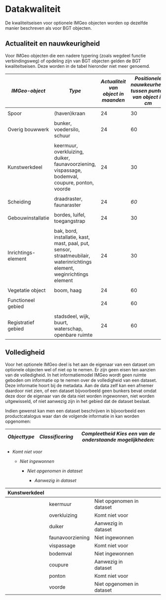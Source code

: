 Datakwaliteit
=============

De kwaliteitseisen voor optionele IMGeo objecten worden op dezelfde manier
beschreven als voor BGT objecten.

Actualiteit en nauwkeurigheid
-----------------------------

Voor IMGeo objecten die een nadere typering (zoals wegdeel functie
verbindingsweg) of opdeling zijn van BGT objecten gelden de BGT kwaliteitseisen.
Deze worden in de tabel hieronder niet meer genoemd.

| *IMGeo-object*      | *Type*                                                                                                                   | *Actualiteit van object in maanden* | *Positionele nauwkeurheid tussen punten van object in cm* | *Idealisatie per punt van object in cm* |
|---------------------|--------------------------------------------------------------------------------------------------------------------------|-------------------------------------|-----------------------------------------------------------|-----------------------------------------|
|                     |                                                                                                                          |                                     |                                                           |                                         |
| Spoor               | (haven)kraan                                                                                                             | 24                                  | 30                                                        |                                         |
|                     |                                                                                                                          |                                     |                                                           |                                         |
| Overig bouwwerk     | bunker, voedersilo, schuur                                                                                               | 24                                  | 60                                                        |                                         |
|                     |                                                                                                                          |                                     |                                                           |                                         |
| Kunstwerkdeel       | keermuur, overkluizing, duiker, faunavoorziening, vispassage, bodemval, coupure, ponton, voorde                          | 24                                  | 30                                                        |                                         |
|                     |                                                                                                                          |                                     |                                                           |                                         |
| Scheiding           | draadraster, faunaraster                                                                                                 | 24                                  | *60*                                                      |                                         |
|                     |                                                                                                                          |                                     |                                                           |                                         |
| Gebouwinstallatie   | bordes, luifel, toegangstrap                                                                                             | 24                                  | 30                                                        |                                         |
|                     |                                                                                                                          |                                     |                                                           |                                         |
| Inrichtings-element | bak, bord, installatie, kast, mast, paal, put, sensor, straatmeubilair, waterinrichtings element, weginrichtings element | 24                                  | 30                                                        |                                         |
|                     |                                                                                                                          |                                     |                                                           |                                         |
| Vegetatie object    | boom, haag                                                                                                               | 24                                  | 60                                                        |                                         |
|                     |                                                                                                                          |                                     |                                                           |                                         |
| Functioneel gebied  |                                                                                                                          | 24                                  | 60                                                        |                                         |
|                     |                                                                                                                          |                                     |                                                           |                                         |
| Registratief gebied | stadsdeel, wijk, buurt, waterschap, openbare ruimte                                                                      | 24                                  | 60                                                        |                                         |

Volledigheid
------------

Voor het optionele IMGeo deel is het aan de eigenaar van een dataset om
optionele objecten wel of niet op te nemen. Er zijn geen eisen ten aanzien van
de volledigheid. In het informatiemodel IMGeo wordt geen ruimte geboden om
informatie op te nemen over de volledigheid van een dataset. Deze informatie
hoort bij de metadata. Aan de data zelf kan een afnemer daardoor niet zien, of
een dataset bijvoorbeeld geen bunkers bevat omdat deze door de eigenaar van de
data niet worden ingewonnen, niet worden uitgewisseld, of niet aanwezig zijn in
het gebied dat de dataset beslaat.

Indien gewenst kan men een dataset beschrijven in bijvoorbeeld een
productcatalogus waar dan de volgende informatie in kan worden opgenomen:

| *Objecttype* | *Classificering* | *Compleetheid*  *Kies een van de onderstaande mogelijkheden:* |
|--------------|------------------|---------------------------------------------------------------|


-   *Komt niet voor*

    -   *Niet ingewonnen*

        -   *Niet opgenomen in dataset*

            -   *Aanwezig in dataset*

| **Kunstwerkdeel** |                  |                           |   |   |   |   |
|-------------------|------------------|---------------------------|---|---|---|---|
|                   | keermuur         | Niet opgenomen in dataset |   |   |   |   |
|                   | overkluizing     | Komt niet voor            |   |   |   |   |
|                   | duiker           | Aanwezig in dataset       |   |   |   |   |
|                   | faunavoorziening | Niet ingewonnen           |   |   |   |   |
|                   | vispassage       | Komt niet voor            |   |   |   |   |
|                   | bodemval         | Niet ingewonnen           |   |   |   |   |
|                   | coupure          | Aanwezig in dataset       |   |   |   |   |
|                   | ponton           | Komt niet voor            |   |   |   |   |
|                   | voorde           | Niet opgenomen in dataset |   |   |   |   |
